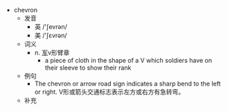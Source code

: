 - chevron
  - 发音
    - 英 /'ʃevrən/
    - 美 /'ʃɛvrən/
  - 词义
    - n. [军](军人佩戴以示军衔和军兵种的)v形臂章
      - a piece of cloth in the shape of a V which soldiers have on their sleeve to show their rank
  - 例句
    - The chevron or arrow road sign indicates a sharp bend to the left or right. V形或箭头交通标志表示左方或右方有急转弯。
  - 补充